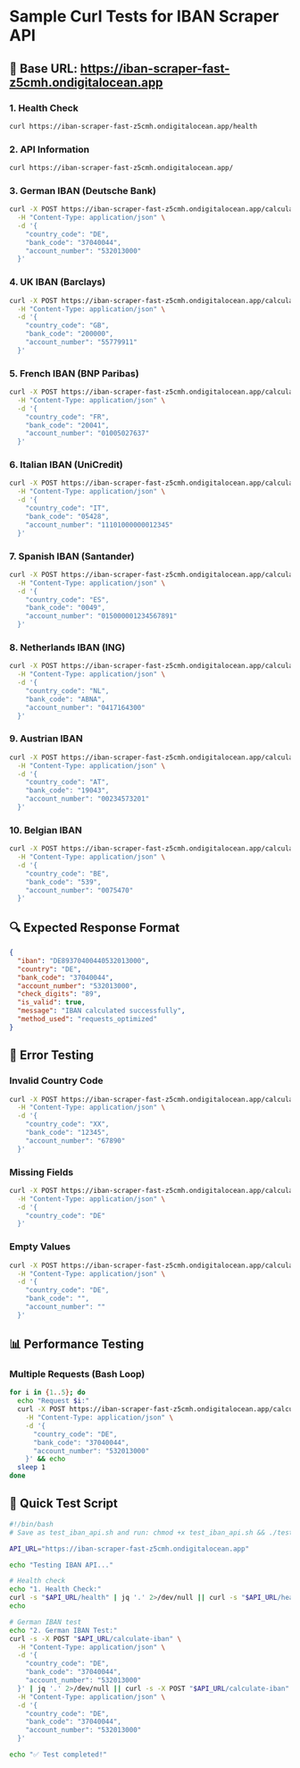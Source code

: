 # Sample Curl Tests for IBAN Scraper API

## 🚀 Base URL: https://iban-scraper-fast-z5cmh.ondigitalocean.app

### 1. Health Check
```bash
curl https://iban-scraper-fast-z5cmh.ondigitalocean.app/health
```

### 2. API Information
```bash
curl https://iban-scraper-fast-z5cmh.ondigitalocean.app/
```

### 3. German IBAN (Deutsche Bank)
```bash
curl -X POST https://iban-scraper-fast-z5cmh.ondigitalocean.app/calculate-iban \
  -H "Content-Type: application/json" \
  -d '{
    "country_code": "DE",
    "bank_code": "37040044",
    "account_number": "532013000"
  }'
```

### 4. UK IBAN (Barclays)
```bash
curl -X POST https://iban-scraper-fast-z5cmh.ondigitalocean.app/calculate-iban \
  -H "Content-Type: application/json" \
  -d '{
    "country_code": "GB",
    "bank_code": "200000",
    "account_number": "55779911"
  }'
```

### 5. French IBAN (BNP Paribas)
```bash
curl -X POST https://iban-scraper-fast-z5cmh.ondigitalocean.app/calculate-iban \
  -H "Content-Type: application/json" \
  -d '{
    "country_code": "FR",
    "bank_code": "20041",
    "account_number": "01005027637"
  }'
```

### 6. Italian IBAN (UniCredit)
```bash
curl -X POST https://iban-scraper-fast-z5cmh.ondigitalocean.app/calculate-iban \
  -H "Content-Type: application/json" \
  -d '{
    "country_code": "IT",
    "bank_code": "05428",
    "account_number": "11101000000012345"
  }'
```

### 7. Spanish IBAN (Santander)
```bash
curl -X POST https://iban-scraper-fast-z5cmh.ondigitalocean.app/calculate-iban \
  -H "Content-Type: application/json" \
  -d '{
    "country_code": "ES",
    "bank_code": "0049",
    "account_number": "015000001234567891"
  }'
```

### 8. Netherlands IBAN (ING)
```bash
curl -X POST https://iban-scraper-fast-z5cmh.ondigitalocean.app/calculate-iban \
  -H "Content-Type: application/json" \
  -d '{
    "country_code": "NL",
    "bank_code": "ABNA",
    "account_number": "0417164300"
  }'
```

### 9. Austrian IBAN
```bash
curl -X POST https://iban-scraper-fast-z5cmh.ondigitalocean.app/calculate-iban \
  -H "Content-Type: application/json" \
  -d '{
    "country_code": "AT",
    "bank_code": "19043",
    "account_number": "00234573201"
  }'
```

### 10. Belgian IBAN
```bash
curl -X POST https://iban-scraper-fast-z5cmh.ondigitalocean.app/calculate-iban \
  -H "Content-Type: application/json" \
  -d '{
    "country_code": "BE",
    "bank_code": "539",
    "account_number": "0075470"
  }'
```

## 🔍 Expected Response Format
```json
{
  "iban": "DE89370400440532013000",
  "country": "DE",
  "bank_code": "37040044",
  "account_number": "532013000",
  "check_digits": "89",
  "is_valid": true,
  "message": "IBAN calculated successfully",
  "method_used": "requests_optimized"
}
```

## 🚨 Error Testing

### Invalid Country Code
```bash
curl -X POST https://iban-scraper-fast-z5cmh.ondigitalocean.app/calculate-iban \
  -H "Content-Type: application/json" \
  -d '{
    "country_code": "XX",
    "bank_code": "12345",
    "account_number": "67890"
  }'
```

### Missing Fields
```bash
curl -X POST https://iban-scraper-fast-z5cmh.ondigitalocean.app/calculate-iban \
  -H "Content-Type: application/json" \
  -d '{
    "country_code": "DE"
  }'
```

### Empty Values
```bash
curl -X POST https://iban-scraper-fast-z5cmh.ondigitalocean.app/calculate-iban \
  -H "Content-Type: application/json" \
  -d '{
    "country_code": "DE",
    "bank_code": "",
    "account_number": ""
  }'
```

## 📊 Performance Testing

### Multiple Requests (Bash Loop)
```bash
for i in {1..5}; do
  echo "Request $i:"
  curl -X POST https://iban-scraper-fast-z5cmh.ondigitalocean.app/calculate-iban \
    -H "Content-Type: application/json" \
    -d '{
      "country_code": "DE",
      "bank_code": "37040044",
      "account_number": "532013000"
    }' && echo
  sleep 1
done
```

## 🧪 Quick Test Script
```bash
#!/bin/bash
# Save as test_iban_api.sh and run: chmod +x test_iban_api.sh && ./test_iban_api.sh

API_URL="https://iban-scraper-fast-z5cmh.ondigitalocean.app"

echo "Testing IBAN API..."

# Health check
echo "1. Health Check:"
curl -s "$API_URL/health" | jq '.' 2>/dev/null || curl -s "$API_URL/health"
echo

# German IBAN test
echo "2. German IBAN Test:"
curl -s -X POST "$API_URL/calculate-iban" \
  -H "Content-Type: application/json" \
  -d '{
    "country_code": "DE",
    "bank_code": "37040044",
    "account_number": "532013000"
  }' | jq '.' 2>/dev/null || curl -s -X POST "$API_URL/calculate-iban" \
  -H "Content-Type: application/json" \
  -d '{
    "country_code": "DE",
    "bank_code": "37040044",
    "account_number": "532013000"
  }'

echo "✅ Test completed!"
```